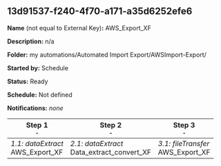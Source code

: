 ## 13d91537-f240-4f70-a171-a35d6252efe6

**Name** (not equal to External Key)**:** AWS_Export_XF

**Description:** n/a

**Folder:** my automations/Automated Import Export/AWSImport-Export/

**Started by:** Schedule

**Status:** Ready

**Schedule:** Not defined

**Notifications:** _none_


| Step 1<br>_<small>-</small>_ | Step 2<br>_<small>-</small>_ | Step 3<br>_<small>-</small>_ |
| --- | --- | --- |
| _1.1: dataExtract_<br>AWS_Export_XF | _2.1: dataExtract_<br>Data_extract_convert_XF | _3.1: fileTransfer_<br>AWS_Export_XF |
